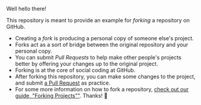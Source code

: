Well hello there!

This repository is meant to provide an example for *forking* a repository on GitHub.

- Creating a *fork* is producing a personal copy of someone else's project. 
- Forks act as a sort of bridge between the original repository and your personal copy. 
- You can submit *Pull Requests* to help make other people's projects better by offering your changes up to the original project. 
- Forking is at the core of social coding at GitHub.
- After forking this repository, you can make some changes to the project, and submit [a Pull Request](https://github.com/octocat/Spoon-Knife/pulls) as practice.
- For some more information on how to fork a repository, [check out our guide, "Forking Projects""](http://guides.github.com/overviews/forking/). Thanks! :sparkling_heart:
